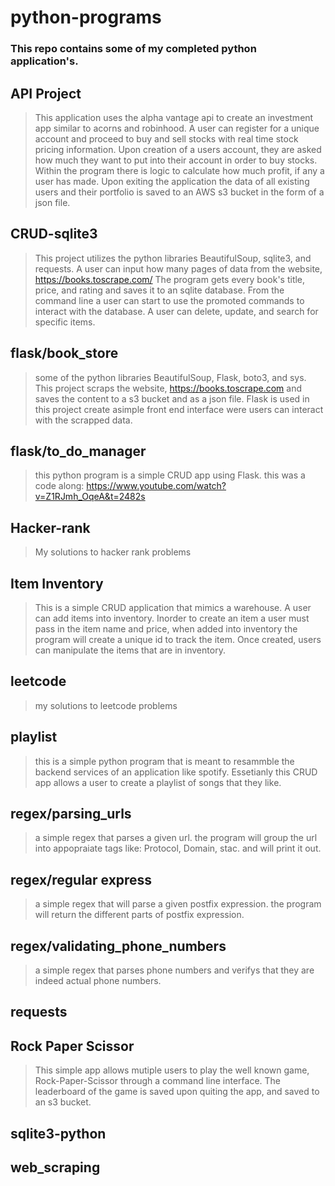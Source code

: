# python-programs


### This repo contains some of my completed python application's.


## API Project
> This application uses the alpha vantage api to create an investment app similar to acorns and robinhood. A user can register for a unique account and proceed  to buy and sell stocks with real time stock pricing information. Upon creation of  a users account, they are asked how much they want to put into their account in order to buy stocks. Within the program there is logic to calculate how much profit, if any a user has made. Upon exiting the application the data of all existing users and their portfolio is saved to an AWS s3 bucket in the form of a json file.

## CRUD-sqlite3
> This project utilizes the python libraries BeautifulSoup, sqlite3, and requests. A user can input how many pages of data from the website, https://books.toscrape.com/ The program gets every book's title, price, and rating and saves it to an sqlite database. From the command line a user can start to use the promoted commands to interact with the database. A user can delete, update, and search for specific items. 
 
## flask/book_store
> some of the python libraries BeautifulSoup, Flask, boto3, and sys. This project scraps the website, https://books.toscrape.com and saves the content to a s3 bucket and as a json file. Flask is used in this project create asimple front end interface were users can interact with the scrapped data. 


## flask/to_do_manager 
> this python program is a simple CRUD app using Flask. this was a code along: https://www.youtube.com/watch?v=Z1RJmh_OqeA&t=2482s


## Hacker-rank 
> My solutions to hacker rank problems

## Item Inventory
> This is a simple CRUD application that mimics a warehouse. A user can add items into inventory. Inorder to create an item a user must pass in the item name and price, when added into inventory the program will create a unique id to track the item. Once created, users can manipulate the items that are in inventory.

 ## leetcode
> my solutions to leetcode problems 

## playlist 
> this is a simple python program that is meant to resammble the backend services of an application like spotify. Essetianly this CRUD app allows a user to create a playlist of songs that they like. 

## regex/parsing_urls 
> a simple regex that parses a given url. the program will group the url into appopraiate tags like: Protocol, Domain, stac. and will print it out. 

## regex/regular express 
> a simple regex that will parse a given postfix expression. the program will return the different parts of postfix expression. 

## regex/validating_phone_numbers
> a simple regex that parses phone numbers and verifys that they are indeed actual phone numbers. 

## requests 



## Rock Paper Scissor
> This simple app allows mutiple users to play the well known game, Rock-Paper-Scissor through a command line interface. The leaderboard of the game is saved upon quiting the app, and saved to an s3 bucket.



## sqlite3-python 


## web_scraping 

 
 
